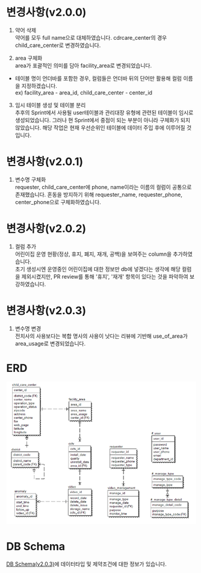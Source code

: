 # 변경사항(v2.0.0)

1. 약어 삭제  
  약어를 모두 full name으로 대체하였습니다.
  cdrcare_center의 경우 child_care_center로 변경하였습니다.  

2. area 구체화  
  area가 포괄적인 의미를 담아 facility_area로 변경되었습니다.
  * 테이블 명이 언더바를 포함한 경우, 컬럼들은 언더바 뒤의 단어만 활용해 컬럼 이름을 지정하겠습니다.   
  ex) facility_area - area_id, child_care_center - center_id  

3. 임시 테이블 생성 및 테이블 분리  
  추후의 Sprint에서 사용될 user테이블과 관리대장 유형에 관련된 테이블이 임시로 생성되었습니다. 그러나 현 Sprint에서 중점이 되는 부분이 아니라 구체화가 되지 않았습니다. 해당 작업은 현재 우선순위인 테이블에 데이터 주입 후에 이루어질 것입니다.  


# 변경사항(v2.0.1)

1. 변수명 구체화  
  requester, child_care_center에 phone, name이라는 이름의 컬럼이 공통으로 존재했습니다. 혼동을 방지하기 위해 requester_name, requester_phone, center_phone으로 구체화하였습니다.

# 변경사항(v2.0.2)

1. 컬럼 추가    
  어린이집 운영 현황(정상, 휴지, 폐지, 재개, 공백)을 보여주는 column을 추가하였습니다.   
  초기 생성시엔 운영중인 어린이집에 대한 정보만 db에 넣겠다는 생각에 해당 컬럼을 제외시켰지만, PR review를 통해 '휴지', '재개' 항목이 있다는 것을 파악하여 보강하였습니다. 

# 변경사항(v2.0.3)

1. 변수명 변경    
  전치사의 사용보다는 복합 명사의 사용이 낫다는 리뷰에 기반해 use_of_area가 area_usage로 변경되었습니다. 

# ERD
![ERD(v2.0.3).png](./ERD(v2.0.3).png)
   
# DB Schema
[DB Schema(v2.0.3)](https://2021-spring-dsc-project-team.atlassian.net/wiki/spaces/KDK/pages/6029378/DB+v1.0.0, "confluence - db schema")에 데이터타입 및 제약조건에 대한 정보가 있습니다. 
